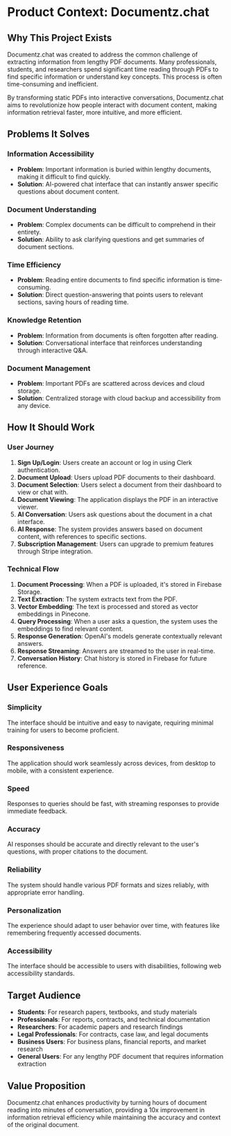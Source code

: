 # Product Context: Documentz.chat

## Why This Project Exists

Documentz.chat was created to address the common challenge of extracting information from lengthy PDF documents. Many professionals, students, and researchers spend significant time reading through PDFs to find specific information or understand key concepts. This process is often time-consuming and inefficient.

By transforming static PDFs into interactive conversations, Documentz.chat aims to revolutionize how people interact with document content, making information retrieval faster, more intuitive, and more efficient.

## Problems It Solves

### Information Accessibility

- **Problem**: Important information is buried within lengthy documents, making it difficult to find quickly.
- **Solution**: AI-powered chat interface that can instantly answer specific questions about document content.

### Document Understanding

- **Problem**: Complex documents can be difficult to comprehend in their entirety.
- **Solution**: Ability to ask clarifying questions and get summaries of document sections.

### Time Efficiency

- **Problem**: Reading entire documents to find specific information is time-consuming.
- **Solution**: Direct question-answering that points users to relevant sections, saving hours of reading time.

### Knowledge Retention

- **Problem**: Information from documents is often forgotten after reading.
- **Solution**: Conversational interface that reinforces understanding through interactive Q&A.

### Document Management

- **Problem**: Important PDFs are scattered across devices and cloud storage.
- **Solution**: Centralized storage with cloud backup and accessibility from any device.

## How It Should Work

### User Journey

1. **Sign Up/Login**: Users create an account or log in using Clerk authentication.
2. **Document Upload**: Users upload PDF documents to their dashboard.
3. **Document Selection**: Users select a document from their dashboard to view or chat with.
4. **Document Viewing**: The application displays the PDF in an interactive viewer.
5. **AI Conversation**: Users ask questions about the document in a chat interface.
6. **AI Response**: The system provides answers based on document content, with references to specific sections.
7. **Subscription Management**: Users can upgrade to premium features through Stripe integration.

### Technical Flow

1. **Document Processing**: When a PDF is uploaded, it's stored in Firebase Storage.
2. **Text Extraction**: The system extracts text from the PDF.
3. **Vector Embedding**: The text is processed and stored as vector embeddings in Pinecone.
4. **Query Processing**: When a user asks a question, the system uses the embeddings to find relevant content.
5. **Response Generation**: OpenAI's models generate contextually relevant answers.
6. **Response Streaming**: Answers are streamed to the user in real-time.
7. **Conversation History**: Chat history is stored in Firebase for future reference.

## User Experience Goals

### Simplicity

The interface should be intuitive and easy to navigate, requiring minimal training for users to become proficient.

### Responsiveness

The application should work seamlessly across devices, from desktop to mobile, with a consistent experience.

### Speed

Responses to queries should be fast, with streaming responses to provide immediate feedback.

### Accuracy

AI responses should be accurate and directly relevant to the user's questions, with proper citations to the document.

### Reliability

The system should handle various PDF formats and sizes reliably, with appropriate error handling.

### Personalization

The experience should adapt to user behavior over time, with features like remembering frequently accessed documents.

### Accessibility

The interface should be accessible to users with disabilities, following web accessibility standards.

## Target Audience

- **Students**: For research papers, textbooks, and study materials
- **Professionals**: For reports, contracts, and technical documentation
- **Researchers**: For academic papers and research findings
- **Legal Professionals**: For contracts, case law, and legal documents
- **Business Users**: For business plans, financial reports, and market research
- **General Users**: For any lengthy PDF document that requires information extraction

## Value Proposition

Documentz.chat enhances productivity by turning hours of document reading into minutes of conversation, providing a 10x improvement in information retrieval efficiency while maintaining the accuracy and context of the original document.
